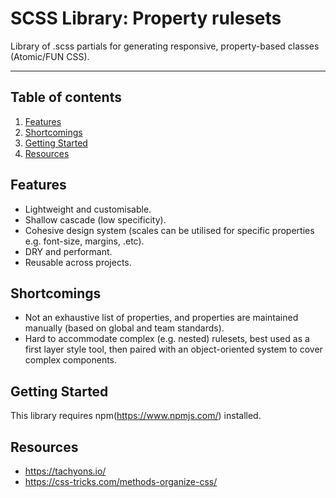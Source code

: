# SCSS Library: Property rulesets

Library of .scss partials for generating responsive, property-based classes (Atomic/FUN CSS).

---

## Table of contents
1. [Features](#user-content-features)
2. [Shortcomings](#user-content-shortcomings)
2. [Getting Started](#user-content-getting-started)
3. [Resources](#user-content-resources)

## Features
- Lightweight and customisable.
- Shallow cascade (low specificity).
- Cohesive design system (scales can be utilised for specific properties e.g. font-size, margins, .etc).
- DRY and performant.
- Reusable across projects.

## Shortcomings
- Not an exhaustive list of properties, and properties are maintained manually (based on global and team standards).
- Hard to accommodate complex (e.g. nested) rulesets, best used as a first layer style tool, then paired with an object-oriented system to cover complex components.

## Getting Started
This library requires npm(https://www.npmjs.com/) installed.

## Resources
- https://tachyons.io/
- https://css-tricks.com/methods-organize-css/
